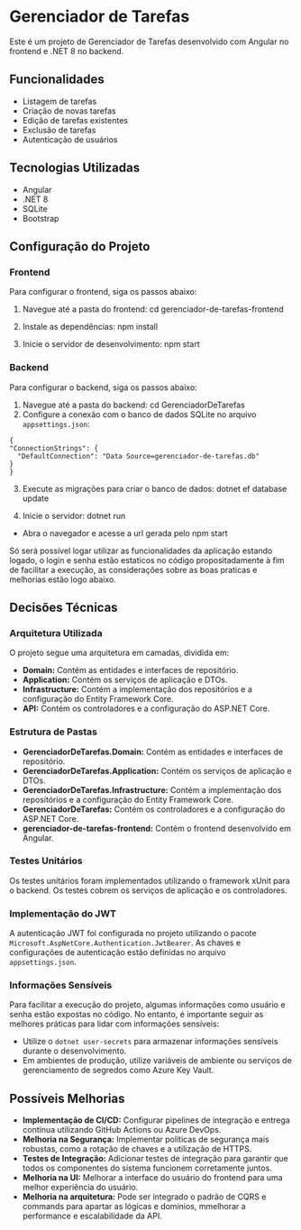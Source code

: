    # Gerenciador de Tarefas

   Este é um projeto de Gerenciador de Tarefas desenvolvido com Angular no frontend e .NET 8 no backend.

   ## Funcionalidades

   - Listagem de tarefas
   - Criação de novas tarefas
   - Edição de tarefas existentes
   - Exclusão de tarefas
   - Autenticação de usuários

   ## Tecnologias Utilizadas

   - Angular
   - .NET 8
   - SQLite
   - Bootstrap

   ## Configuração do Projeto

   ### Frontend

   Para configurar o frontend, siga os passos abaixo:

   1. Navegue até a pasta do frontend:
       cd gerenciador-de-tarefas-frontend
   2. Instale as dependências:
       npm install
   
   3. Inicie o servidor de desenvolvimento:
       npm start

   
   ### Backend

   Para configurar o backend, siga os passos abaixo:

   1. Navegue até a pasta do backend:
      cd GerenciadorDeTarefas
   2. Configure a conexão com o banco de dados SQLite no arquivo `appsettings.json`:
       
    {
    "ConnectionStrings": {
      "DefaultConnection": "Data Source=gerenciador-de-tarefas.db"
    }
    }

   3. Execute as migrações para criar o banco de dados:
      dotnet ef database update

   4. Inicie o servidor:
      dotnet run

   
   - Abra o navegador e acesse a url gerada pelo npm start

   Só será possível logar utilizar as funcionalidades da aplicação estando logado, o login e senha estão estaticos no código propositadamente à fim de facilitar a execução, as considerações sobre 
   as boas praticas e melhorias estão logo abaixo.

## Decisões Técnicas

### Arquitetura Utilizada

O projeto segue uma arquitetura em camadas, dividida em:

- **Domain:** Contém as entidades e interfaces de repositório.
- **Application:** Contém os serviços de aplicação e DTOs.
- **Infrastructure:** Contém a implementação dos repositórios e a configuração do Entity Framework Core.
- **API:** Contém os controladores e a configuração do ASP.NET Core.

### Estrutura de Pastas

- **GerenciadorDeTarefas.Domain:** Contém as entidades e interfaces de repositório.
- **GerenciadorDeTarefas.Application:** Contém os serviços de aplicação e DTOs.
- **GerenciadorDeTarefas.Infrastructure:** Contém a implementação dos repositórios e a configuração do Entity Framework Core.
- **GerenciadorDeTarefas:** Contém os controladores e a configuração do ASP.NET Core.
- **gerenciador-de-tarefas-frontend:** Contém o frontend desenvolvido em Angular.

### Testes Unitários

Os testes unitários foram implementados utilizando o framework xUnit para o backend. Os testes cobrem os serviços de aplicação e os controladores.

### Implementação do JWT

A autenticação JWT foi configurada no projeto utilizando o pacote `Microsoft.AspNetCore.Authentication.JwtBearer`. As chaves e configurações de autenticação estão definidas no arquivo `appsettings.json`.

### Informações Sensíveis

Para facilitar a execução do projeto, algumas informações como usuário e senha estão expostas no código. No entanto, é importante seguir as melhores práticas para lidar com informações sensíveis:

- Utilize o `dotnet user-secrets` para armazenar informações sensíveis durante o desenvolvimento.
- Em ambientes de produção, utilize variáveis de ambiente ou serviços de gerenciamento de segredos como Azure Key Vault.

## Possíveis Melhorias

- **Implementação de CI/CD:** Configurar pipelines de integração e entrega contínua utilizando GitHub Actions ou Azure DevOps.
- **Melhoria na Segurança:** Implementar políticas de segurança mais robustas, como a rotação de chaves e a utilização de HTTPS.
- **Testes de Integração:** Adicionar testes de integração para garantir que todos os componentes do sistema funcionem corretamente juntos.
- **Melhoria na UI:** Melhorar a interface do usuário do frontend para uma melhor experiência do usuário.
- **Melhoria na arquitetura:** Pode ser integrado o padrão de CQRS e commands para apartar as lógicas e dominios, mmelhorar a performance e escalabilidade da API.
    

  
  
